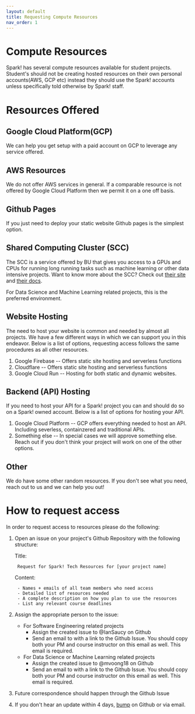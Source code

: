 ```yaml
---
layout: default
title: Requesting Compute Resources
nav_order: 1
---
```


# Compute Resources

Spark! has several compute resources available for student projects. Student's should not be creating hosted resources on their own personal accounts(AWS, GCP etc) instead they should use the Spark! accounts unless specifically told otherwise by Spark! staff.

# Resources Offered

## Google Cloud Platform(GCP)

We can help you get setup with a paid account on GCP to leverage any service offered.

## AWS Resources

We do not offer AWS services in general. If a comparable resource is not offered by Google Cloud Platform then we permit it on a one off basis.

## Github Pages

If you just need to deploy your static website Github pages is the simplest option.

## Shared Computing Cluster (SCC)

The SCC is a service offered by BU that gives you access to a GPUs and CPUs for running long running tasks such as machine learning or other data intensive projects. Want to know more about the SCC? Check out [their site](https://scc-ondemand.bu.edu/pun/sys/dashboard) and [their docs](https://www.bu.edu/tech/support/research/system-usage/connect-scc/scc-ondemand/).

For Data Science and Machine Learning related projects, this is the preferred environment.

## Website Hosting

The need to host your website is common and needed by almost all projects. We have a few different ways in which we can support you in this endeavor. Below is a list of options, requesting access follows the same procedures as all other resources.

1. Google Firebase -- Offers static site hosting and serverless functions
2. Cloudflare -- Offers static site hosting and serverless functions
3. Google Cloud Run -- Hosting for both static and dynamic websites.

## Backend (API) Hosting

If you need to host your API for a Spark! project you can and should do so on a Spark! owned account. Below is a list of options for hosting your API.

1. Google Cloud Platform -- GCP offers everything needed to host an API. Including severless, containzered and traditional APIs. 
2. Something else -- In special cases we will approve something else. Reach out if you don't think your project will work on one of the other options.

## Other

We do have some other random resources. If you don't see what you need, reach out to us and we can help you out!

# How to request access

In order to request access to resources please do the following:

1. Open an issue on your project's Github Repository with the following structure:

    Title:

        Request for Spark! Tech Resources for [your project name]

    Content:

        - Names + emails of all team members who need access
        - Detailed list of resources needed
        - A complete description on how you plan to use the resources
        - List any relevant course deadlines
2. Assign the appropriate person to the issue:
   - For Software Engineering related projects
      - Assign the created issue to @IanSaucy on Github
      - Send an email to <sparkeng at bu dot edu> with a link to the Github Issue. You should copy both your PM and course instructor on this email as well. This email is required.
   - For Data Science or Machine Learning related projects
      - Assign the created issue to @mvoong18 on Github
      - Send an email to <mvoong at bu dot edu> with a link to the Github Issue. You should copy both your PM and course instructor on this email as well. This email is required.
3. Future correspondence should happen through the Github Issue
4. If you don't hear an update within 4 days, [bump](https://www.quora.com/What-does-bump-mean-in-forums?no_redirect=1) on Github or via email.




